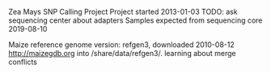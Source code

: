 Zea Mays SNP Calling Project
Project started 2013-01-03
TODO: ask sequencing center about adapters
Samples expected from sequencing core 2019-08-10


Maize reference genome version: refgen3, downloaded 2010-08-12
http://maizegdb.org into /share/data/refgen3/.
learning about merge conflicts
